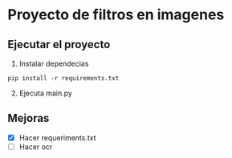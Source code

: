 # Proyecto de filtros en imagenes

## Ejecutar el proyecto

1.  Instalar dependecias

`pip install -r requirements.txt`

2. Ejecuta main.py

## Mejoras

- [x] Hacer requeriments.txt
- [ ] Hacer ocr